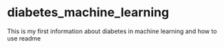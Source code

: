 # diabetes_machine_learning

This is my first information about diabetes in machine learning and how to use readme
